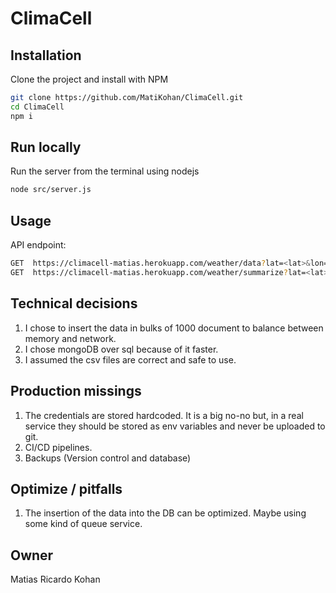 # ClimaCell

## Installation

Clone the project and install with NPM

```bash
git clone https://github.com/MatiKohan/ClimaCell.git
cd ClimaCell
npm i
```

## Run locally

Run the server from the terminal using nodejs

```bash
node src/server.js
```

## Usage

API endpoint:

```bash
GET  https://climacell-matias.herokuapp.com/weather/data?lat=<lat>&lon=<lon>
GET  https://climacell-matias.herokuapp.com/weather/summarize?lat=<lat>&lon=<lon>
```

## Technical decisions

1. I chose to insert the data in bulks of 1000 document to balance between memory and network.
2. I chose mongoDB over sql because of it faster.
3. I assumed the csv files are correct and safe to use.

## Production missings
1. The credentials are stored hardcoded. It is a big no-no but, in a real service they should be stored as env variables and never be uploaded to git.
2. CI/CD pipelines.
3. Backups (Version control and database)

## Optimize / pitfalls
1. The insertion of the data into the DB can be optimized. Maybe using some kind of queue service.

## Owner

Matias Ricardo Kohan
